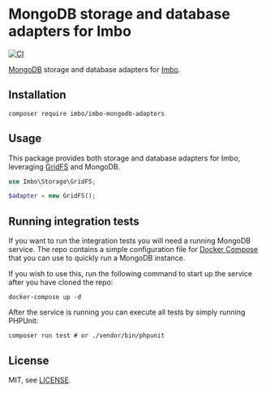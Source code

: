 # MongoDB storage and database adapters for Imbo

[![CI](https://github.com/imbo/imbo-mongodb-adapters/workflows/CI/badge.svg)](https://github.com/imbo/imbo-mongodb-adapters/actions?query=workflow%3ACI)

[MongoDB](https://www.mongodb.com/) storage and database adapters for [Imbo](https://imbo.io).

## Installation

    composer require imbo/imbo-mongodb-adapters

## Usage

This package provides both storage and database adapters for Imbo, leveraging [GridFS](https://docs.mongodb.com/manual/core/gridfs/) and MongoDB.

```php
use Imbo\Storage\GridFS;

$adapter = new GridFS();
```

## Running integration tests

If you want to run the integration tests you will need a running MongoDB service. The repo contains a simple configuration file for [Docker Compose](https://docs.docker.com/compose/) that you can use to quickly run a MongoDB instance.

If you wish to use this, run the following command to start up the service after you have cloned the repo:

```
docker-compose up -d
```

After the service is running you can execute all tests by simply running PHPUnit:

```
composer run test # or ./vendor/bin/phpunit
```

## License

MIT, see [LICENSE](LICENSE).
